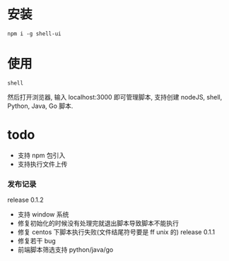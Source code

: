 # 安装
```shell script
npm i -g shell-ui
```
# 使用
```shell script
shell
```
然后打开浏览器, 输入 localhost:3000 即可管理脚本, 支持创建 nodeJS, shell, Python, Java, Go 脚本.
# todo
- 支持 npm 包引入
- 支持执行文件上传

### 发布记录
release 0.1.2
- 支持 window 系统
- 修复初始化的时候没有处理完就退出脚本导致脚本不能执行
- 修复 centos 下脚本执行失败(文件结尾符号要是 ff unix 的)
release 0.1.1
- 修复若干 bug
- 前端脚本筛选支持 python/java/go
